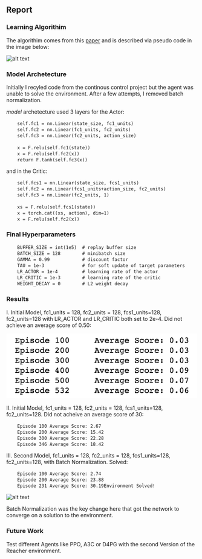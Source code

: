 ## Report

### Learning Algorithim

The algorithim comes from this [paper](https://arxiv.org/pdf/1509.02971.pdf) and is described via pseudo code in the image below:

![alt text](image_alg.png "DDPG Algorithim")

### Model Archetecture

Initially I recyled code from the continous control project but the agent was unable to solve the environment. After a few attempts, I removed batch normalization. 

*model* archetecture used 3 layers for the Actor:

        self.fc1 = nn.Linear(state_size, fc1_units)
        self.fc2 = nn.Linear(fc1_units, fc2_units)
        self.fc3 = nn.Linear(fc2_units, action_size)
        
        x = F.relu(self.fc1(state))
        x = F.relu(self.fc2(x))
        return F.tanh(self.fc3(x))
        
and in the Critic:

        self.fcs1 = nn.Linear(state_size, fcs1_units)
        self.fc2 = nn.Linear(fcs1_units+action_size, fc2_units)
        self.fc3 = nn.Linear(fc2_units, 1)
        
        xs = F.relu(self.fcs1(state))
        x = torch.cat((xs, action), dim=1)
        x = F.relu(self.fc2(x))
        
        
### Final Hyperparameters

        BUFFER_SIZE = int(1e5)  # replay buffer size
        BATCH_SIZE = 128        # minibatch size
        GAMMA = 0.99            # discount factor
        TAU = 1e-3              # for soft update of target parameters
        LR_ACTOR = 1e-4         # learning rate of the actor 
        LR_CRITIC = 1e-3        # learning rate of the critic
        WEIGHT_DECAY = 0        # L2 weight decay

### Results

I.  Initial Model, fc1_units = 128, fc2_units = 128, fcs1_units=128, fc2_units=128 with LR_ACTOR and LR_CRITIC both set to 2e-4.  Did not achieve an average score of 0.50:

![alt text](image_bad.png "Result I")

II.  Initial Model, fc1_units = 128, fc2_units = 128, fcs1_units=128, fc2_units=128.  Did not acheive an average score of 30:

        Episode 100	Average Score: 2.67
        Episode 200	Average Score: 15.42
        Episode 300	Average Score: 22.28
        Episode 346	Average Score: 18.42

III.  Second Model, fc1_units = 128, fc2_units = 128, fcs1_units=128, fc2_units=128, with Batch Normalization.  Solved:
        
        Episode 100	Average Score: 2.74
        Episode 200	Average Score: 23.88
        Episode 231	Average Score: 30.19Environment Solved!
        
![alt text](fourth_attempt.png "Result I")

Batch Normalization was the key change here that got the network to converge on a solution to the environment.
        
### Future Work

Test different Agents like PPO, A3C or D4PG with the second Version of the Reacher environment.
